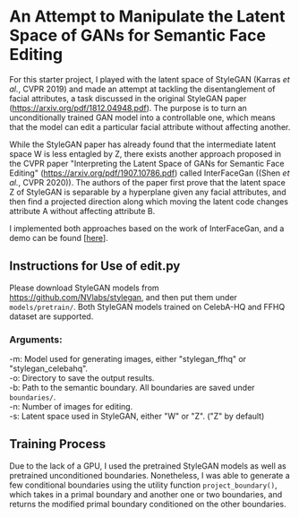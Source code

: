 # An Attempt to Manipulate the Latent Space of GANs for Semantic Face Editing

For this starter project, I played with the latent space of StyleGAN (Karras *et al.*, CVPR 2019) and made an attempt at tackling the disentanglement of facial attributes, a task discussed in the original StyleGAN paper (https://arxiv.org/pdf/1812.04948.pdf). The purpose is to turn an unconditionally trained GAN model into a controllable one, which means that the model can edit a particular facial attribute without affecting another.

While the StyleGAN paper has already found that the intermediate latent space W is less entagled by Z, there exists another approach proposed in the CVPR paper "Interpreting the Latent Space of GANs for Semantic Face Editing" (https://arxiv.org/pdf/1907.10786.pdf) called InterFaceGan ((Shen *et al.*, CVPR 2020)). The authors of the paper first prove that the latent space Z of StyleGAN is separable by a hyperplane given any facial attributes, and then find a projected direction along which moving the latent code changes attribute A without affecting attribute B.

I implemented both approaches based on the work of InterFaceGan, and a demo can be found [[here](https://colab.research.google.com/github/yuzq97/starter_project/blob/main/demo.ipynb)].

## Instructions for Use of edit.py

Please download StyleGAN models from https://github.com/NVlabs/stylegan, and then put them under `models/pretrain/`. Both StyleGAN models trained on CelebA-HQ and FFHQ dataset are supported.

### Arguments:

-m: Model used for generating images, either "stylegan_ffhq" or "stylegan_celebahq". \
-o: Directory to save the output results. \
-b: Path to the semantic boundary. All boundaries are saved under `boundaries/`. \
-n: Number of images for editing. \
-s: Latent space used in StyleGAN, either "W" or "Z". ("Z" by default)

## Training Process
Due to the lack of a GPU, I used the pretrained StyleGAN models as well as pretrained unconditioned boundaries. Nonetheless, I was able to generate a few conditional boundaries using the utility function `project_boundary()`, which takes in a primal boundary and another one or two boundaries, and returns the modified primal boundary conditioned on the other boundaries.
